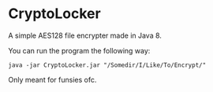 # CryptoLocker
A simple AES128 file encrypter made in Java 8.

You can run the program the following way:
	
	java -jar CryptoLocker.jar "/Somedir/I/Like/To/Encrypt/"
Only meant for funsies ofc.